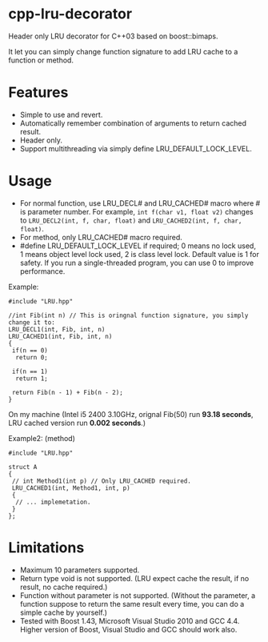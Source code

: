 # cpp-lru-decorator
Header only LRU decorator for C++03 based on boost::bimaps.

It let you can simply change function signature to add LRU cache to a function or method.

# Features
  * Simple to use and revert.
  * Automatically remember combination of arguments to return cached result.
  * Header only.
  * Support multithreading via simply define LRU_DEFAULT_LOCK_LEVEL.
  
# Usage

  * For normal function, use LRU_DECL# and LRU_CACHED# macro where # is parameter number. For example, `int f(char v1, float v2)` changes to `LRU_DECL2(int, f, char, float)` and `LRU_CACHED2(int, f, char, float)`.
  * For method, only LRU_CACHED# macro required.
  * #define LRU_DEFAULT_LOCK_LEVEL if required; 0 means no lock used, 1 means object level lock used, 2 is class level lock. Default value is 1 for safety. If you run a single-threaded program, you can use 0 to improve performance.

Example:
```
#include "LRU.hpp"

//int Fib(int n) // This is oringnal function signature, you simply change it to:
LRU_DECL1(int, Fib, int, n)
LRU_CACHED1(int, Fib, int, n)
{
 if(n == 0)
  return 0;
 
 if(n == 1)
  return 1;
 
 return Fib(n - 1) + Fib(n - 2);
}
```

On my machine (Intel i5 2400 3.10GHz, orignal Fib(50) run **93.18 seconds**, LRU cached version run **0.002 seconds**.)

Example2: (method)
```
#include "LRU.hpp"

struct A
{
 // int Method1(int p) // Only LRU_CACHED required.
 LRU_CACHED1(int, Method1, int, p)
 {
  // ... implemetation.
 }
};
```

# Limitations
  * Maximum 10 parameters supported.
  * Return type void is not supported. (LRU expect cache the result, if no result, no cache required.)
  * Function without parameter is not supported. (Without the parameter, a function suppose to return the same result every time, you can do a simple cache by yourself.)
  * Tested with Boost 1.43, Microsoft Visual Studio 2010 and GCC 4.4. Higher version of Boost, Visual Studio and GCC should work also.
